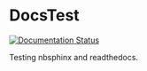 # DocsTest

[![Documentation Status](https://readthedocs.org/projects/docstestbeginnersc/badge/?version=latest)](https://docstestbeginnersc.readthedocs.io/en/latest/?badge=latest)

Testing nbsphinx and readthedocs.
